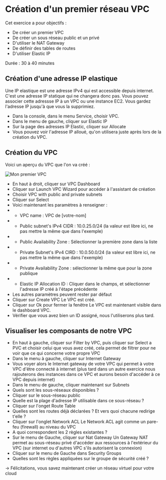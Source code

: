 # Création d'un premier réseau VPC 

Cet exercice a pour objectifs :
* De créer un premier VPC
* De créer un sous réseau public et un privé
* D'utiliser le NAT Gateway
* De définir des tables de routes
* D'utiliser Elastic IP

Durée : 30 à 40 minutes

## Création d'une adresse IP elastique
Une IP elastique est une adresse IPv4 qui est accessible depuis internet. C'est une adresse IP statique qui ne changera donc pas. Vous pouvez associer cette adressse IP à un VPC ou une instance EC2. Vous gardez l'adresse IP jusqu'à que vous la supprimiez. 
* Dans la console, dans le menu Service, choisir VPC.
* Dans le menu de gauche, cliquer sur Elastic IP
* Sur la page des adresses IP Elastic, cliquer sur Allocate
* Vous pouvez voir l'adresse IP alloué, qu'on utilisera juste après lors de la création du VPC.

## Création du VPC
Voici un aperçu du VPC que l'on va créé :

![Mon premier VPC](https://s3.us-west-2.amazonaws.com/us-west-2-aws-training/awsu-spl/spl-84/2.0.7.prod/images/overview.png)

* En haut à droit, cliquer sur VPC Dashboard
* Cliquer sur Launch VPC Wizard pour accéder à l'assistant de création
* Choisir VPC with public and private subnets
* Cliquer sur Select
* Voici maintenant les paramètres à renseigner :
* * VPC name : VPC de [votre-nom]
* * Public subnet's IPv4 CIDR : 10.0.25.0/24  (la valeur est libre ici, ne pas mettre la même que dans l'exemple)
* * Public Availability Zone : Sélectionner la première zone dans la liste
* * Private Subnet's IPv4 CIRD : 10.0.50.0/24 (la valeur est libre ici, ne pas mettre la même que dans l'exemple)
* * Private Availability Zone : sélectionner la même que pour la zone publique
* * Elastic IP Allocation ID : Cliquer dans le champs, et sélectionner l'adresse IP créé à l'étape précédente
* Les autres paramètres peuvent rester par défaut
* Cliquer sur Create VPC
Le VPC est créé.
* Cliquer sur Ok pour fermer la fenêtre
Le VPC est maintenant visible dans le dashboard VPC.
* Vérifier que vous avez bien un ID assigné, nous l'utiliserons plus tard.

## Visualiser les composants de notre VPC
* En haut à gauche, cliquer sur Filter by VPC, puis cliquer sur Select a PVC et choisir celui que vous avez créé, cela permet de filtrer pour ne voir que ce qui concerne votre propre VPC
* Dans le menu à gauche, cliquer sur Internet Gateway 
* Vous voyer alors le Internet gateway de votre VPC qui permet à votre VPC d'être connecté à internet (plus tard dans un autre exercice nous rajouterons des instances dans ce VPC et aurons besoin d'accéder à ce VPC depuis internet)
* Dans le menu de gauche, cliquer maintenant sur Subnets
* Quels sont les sous-réseaux disponibles ?
* Cliquer sur le sous-réseau public
* Quelle est la plage d'adresse IP utilisable dans ce sous-réseau ?
* Cliquer sur l'onget Route Table
* Quelles sont les routes déjà déclarées ? Et vers quoi chacune redirige t'elle ?
* Cliquer sur l'onglet Network ACL
Le Network ACL agit comme un pare-feu (firewall) au niveau du VPC 
* A quoi correspondent les 2 règles existantes ?
* Sur le menu de Gauche, cliquer sur Nat Gateway
Un Gateway NAT permet au sous-réseau privé d'accéder aux ressources à l'extérieur du VPC (sur internet ou d'autres VPC s'ils autorisent la connexion)
* Cliquer sur le menu de Gauche dans Security Groups
* Quelles sont les règles appliquées sur le groupe de sécurité créé ?

-> Félicitations, vous savez maintenant créer un réseau virtuel pour votre cloud 

